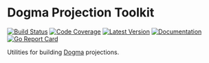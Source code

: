 # Dogma Projection Toolkit

[![Build Status](https://github.com/dogmatiq/projectionkit/workflows/CI/badge.svg)](https://github.com/dogmatiq/projectionkit/actions?workflow=CI)
[![Code Coverage](https://img.shields.io/codecov/c/github/dogmatiq/projectionkit/master.svg)](https://codecov.io/github/dogmatiq/projectionkit)
[![Latest Version](https://img.shields.io/github/tag/dogmatiq/projectionkit.svg?label=semver)](https://semver.org)
[![Documentation](https://img.shields.io/badge/go.dev-reference-007d9c)](https://pkg.go.dev/github.com/dogmatiq/projectionkit)
[![Go Report Card](https://goreportcard.com/badge/github.com/dogmatiq/projectionkit)](https://goreportcard.com/report/github.com/dogmatiq/projectionkit)

Utilities for building [Dogma](https://github.com/dogmatiq/dogma) projections.

